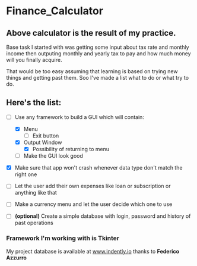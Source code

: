 # Finance_Calculator

## Above calculator is the result of my practice.
Base task I started with was getting some input about tax rate and monthly income 
then outputing monthly and yearly tax to pay and how much money will you finally acquire.

That would be too easy assuming that learning is based on trying new things and getting past them.
Soo I've made a list what to do or what try to do.

## Here's the list:

- [ ] Use any framework to build a GUI which will contain:
     - [x] Menu
          - [ ] Exit button 
     - [x] Output Window
          - [x] Possibility of returning to menu
     - [ ] Make the GUI look good

- [x] Make sure that app won't crash whenever data type don't match the right one

- [ ] Let the user add their own expenses like loan or subscription or anything like that

- [ ] Make a currency menu and let the user decide which one to use

- [ ] **\(optional)** Create a simple database with login, password and history of past operations

### Framework I'm working with is Tkinter

My project database is available at www.indently.io thanks to **Federico Azzurro**
